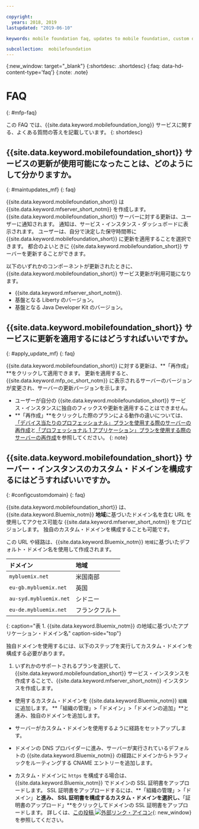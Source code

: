 ```yaml
---

copyright:
  years: 2018, 2019
lastupdated: "2019-06-10"

keywords: mobile foundation faq, updates to mobile foundation, custom domain

subcollection:  mobilefoundation
---
```


{:new_window: target="_blank"}
{:shortdesc: .shortdesc}
{:faq: data-hd-content-type='faq'}
{:note: .note}

# FAQ
{: #mfp-faq}

この FAQ では、{{site.data.keyword.mobilefoundation_long}} サービスに関する、よくある質問の答えを記載しています。
{: shortdesc}

## {{site.data.keyword.mobilefoundation_short}} サービスの更新が使用可能になったことは、どのようにして分かりますか。
{: #maintupdates_mf}
{: faq}

{{site.data.keyword.mobilefoundation_short}} は {{site.data.keyword.mfserver_short_notm}} を作成します。 {{site.data.keyword.mobilefoundation_short}} サーバーに対する更新は、ユーザーに通知されます。 通知は、サービス・インスタンス・ダッシュボードに表示されます。 ユーザーは、自分で決定した保守時間帯に {{site.data.keyword.mobilefoundation_short}} に更新を適用することを選択できます。 都合のよいときに {{site.data.keyword.mobilefoundation_short}} サーバーを更新することができます。

以下のいずれかのコンポーネントが更新されたときに、{{site.data.keyword.mobilefoundation_short}} サービス更新が利用可能になります。

* {{site.data.keyword.mfserver_short_notm}}.
* 基盤となる Liberty のバージョン。
* 基盤となる Java Developer Kit のバージョン。

## {{site.data.keyword.mobilefoundation_short}} サービスに更新を適用するにはどうすればいいですか。
{: #apply_update_mf}
{: faq}

{{site.data.keyword.mobilefoundation_short}} に対する更新は、**「再作成」**をクリックして適用できます。
更新を適用すると、{{site.data.keyword.mfp_oc_short_notm}} に表示されるサーバーのバージョンが変更され、サーバーの更新バージョンを示します。

* ユーザーが自分の {{site.data.keyword.mobilefoundation_short}} サービス・インスタンスに独自のフィックスや更新を適用することはできません。
* **「再作成」**をクリックした際のプランによる動作の違いについては、[「デバイス当たりのプロフェッショナル」プランを使用する際のサーバーの再作成](/docs/services/mobilefoundation?topic=mobilefoundation-using_mobilefoundation_p5#recreate_mobilefoundation_p5)と[「プロフェッショナル 1 アプリケーション」プランを使用する際のサーバーの再作成](/docs/services/mobilefoundation?topic=mobilefoundation-using_mobilefoundation_p2#recreate_mobilefoundation_p2)を参照してください。
{: note}

## {{site.data.keyword.mobilefoundation_short}} サーバー・インスタンスのカスタム・ドメインを構成するにはどうすればいいですか。
{: #configcustomdomain}
{: faq}

{{site.data.keyword.mobilefoundation_short}} は、{{site.data.keyword.Bluemix_notm}} **地域**に基づいたドメイン名を含む URL を使用してアクセス可能な {{site.data.keyword.mfserver_short_notm}} をプロビジョンします。 独自のカスタム・ドメインを構成することも可能です。

この URL や経路は、{{site.data.keyword.Bluemix_notm}} `地域`に基づいたデフォルト・ドメイン名を使用して作成されます。

  |ドメイン |  地域  |    
  |:----- | :----- |    
  |`mybluemix.net` | 米国南部 |    
  |`eu-gb.mybluemix.net` | 英国  |
  |`au-syd.mybluemix.net` | シドニー  |   
  |`eu-de.mybluemix.net` | フランクフルト |   
  {: caption="表 1. {{site.data.keyword.Bluemix_notm}} の地域に基づいたアプリケーション・ドメイン名" caption-side="top"}

独自ドメインを使用するには、以下のステップを実行してカスタム・ドメインを構成する必要があります。

1.	いずれかのサポートされるプランを選択して、{{site.data.keyword.mobilefoundation_short}} サービス・インスタンスを作成することで、{{site.data.keyword.mfserver_short_notm}} インスタンスを作成します。

+ 使用するカスタム・ドメインを {{site.data.keyword.Bluemix_notm}} `組織` に追加します。 **「組織の管理」>「ドメイン」>「ドメインの追加」**と進み、独自のドメインを追加します。

+ サーバーがカスタム・ドメインを使用するように経路をセットアップします。

+ ドメインの DNS プロバイダーに進み、サーバーが実行されているデフォルトの {{site.data.keyword.Bluemix_notm}} の経路にドメインからトラフィックをルーティングする CNAME エントリーを追加します。

+ カスタム・ドメインに `https` を構成する場合は、{{site.data.keyword.Bluemix_notm}} でドメインの SSL 証明書をアップロードします。 SSL 証明書をアップロードするには、**「組織の管理」>「ドメイン」**と進み、 SSL 証明書を構成するカスタム・ドメインを選択し、**「証明書のアップロード」**をクリックしてドメインの SSL 証明書をアップロードします。 詳しくは、[この投稿 ![外部リンク・アイコン](../../icons/launch-glyph.svg "外部リンク・アイコン")](https://developer.ibm.com/bluemix/2014/09/28/ssl-certificates-bluemix-custom-domains/){: new_window} を参照してください。
